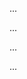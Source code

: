 <panel type="warning" header=":trophy: Can explain some design patterns :star::star:" expandable no-close>

<panel type="warning" header=":trophy: Can explain the Model View Controller (MVC) design pattern :star::star:" expandable>
  <include src="../../book/designPatterns/modelViewController/what/full.md" />
  <panel header=":dart: Evidence" expanded>

...

  </panel>
</panel>

<panel type="info" header=":trophy: Can explain the Observer design pattern :star::star::star:" expandable>
  <include src="../../book/designPatterns/observer/what/full.md" />
  <panel header=":dart: Evidence" expanded>

...

  </panel>
</panel>

<panel type="success" header=":trophy: Can explain the Abstraction Occurrence design pattern :star::star::star::star:" expandable>
  <include src="../../book/designPatterns/abstractionOccurrence/what/full.md" />
  <panel header=":dart: Evidence" expanded>

...

  </panel>
</panel>

<panel type="success" header=":trophy: Can recognize some of the GoF design patterns :star::star::star::star:" expandable>
  <include src="../../book/designPatterns/more/otherDesignPatterns/full.md" />
  <panel header=":dart: Evidence" expanded>

...

  </panel>
</panel>

</panel>
